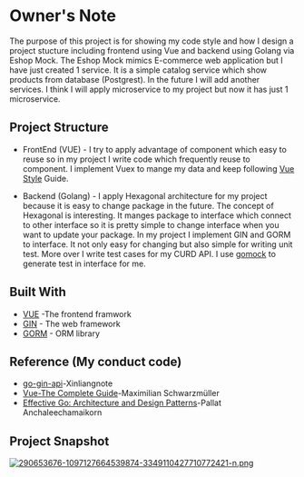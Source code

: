 # Owner's Note
The purpose of this project is for showing my code style and how I design a project stucture including frontend using Vue and backend using Golang via Eshop Mock.
The Eshop Mock mimics E-commerce web application but I have just created 1 service. It is a simple catalog service which show products from database (Postgrest). 
In the future I will add another services. I think I will apply microservice to my project but now it has just 1 microservice.

## Project Structure
- FrontEnd (VUE) - I try to apply advantage of component which easy to reuse so in my project I write code which frequently reuse to component. I implement Vuex to mange
my data and keep following [Vue Style](https://v2.vuejs.org/v2/style-guide/?redirect=true) Guide.

- Backend (Golang) - I apply Hexagonal architecture for my project because it is easy to change package in the future. The concept of Hexagonal is interesting. It manges 
package to interface which connect to other interface so it is pretty simple to change interface when you want to update your package. In my project I implement GIN and GORM to interface. It not only easy for changing but also simple for writing unit test. More over I write test cases for my CURD API. I use [gomock](https://github.com/golang/mock)
to generate test in interface for me.

## Built With
- [VUE](https://vuejs.org/) -The frontend framwork
- [GIN](https://github.com/gin-gonic/gin) - The web framework
- [GORM](https://gorm.io/) - ORM library

## Reference (My conduct code)
 - [go-gin-api](https://github.com/xinliangnote/go-gin-api)-Xinliangnote
 - [Vue-The Complete Guide](https://www.udemy.com/course/vuejs-2-the-complete-guide)-Maximilian Schwarzmüller
 - [Effective Go: Architecture and Design Patterns](https://skooldio.com/courses/effective-go)-Pallat Anchaleechamaikorn

## Project Snapshot
[![290653676-1097127664539874-3349110427710772421-n.png](https://i.postimg.cc/Yq1SXS0f/290653676-1097127664539874-3349110427710772421-n.png)](https://postimg.cc/nChZrpvC)
